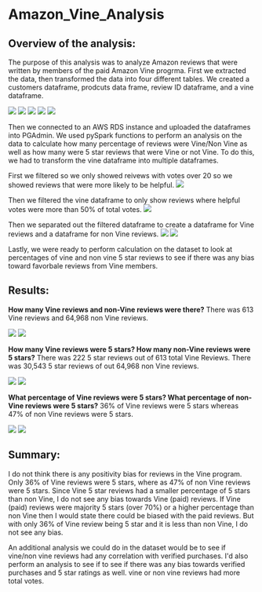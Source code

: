 # Amazon_Vine_Analysis

## Overview of the analysis: 

The purpose of this analysis was to analyze Amazon reviews that were written by members of the paid Amazon Vine progrma. First we extracted the data, then transformed the data into four different tables. We created a customers dataframe, prodcuts data frame, review ID dataframe, and a vine dataframe. 

![](create_dataframe.PNG)
![](customer_dataframe.PNG)
![](products_dataframe.PNG)
![](review_dataframe.PNG)
![](vine_dataframe.PNG)

Then we connected to an AWS RDS instance and uploaded the dataframes into PGAdmin. We used pySpark functions to perform an analysis on the data to calculate how many percentage of reviews were Vine/Non Vine as well as how many were 5 star reviews that were Vine or not Vine. To do this, we had to transform the vine dataframe into multiple dataframes. 

First we filtered so we only showed reivews with votes over 20 so we showed reviews that were more likely to be helpful. 
![](vine_votes.PNG)

Then we filtered the vine dataframe to only show reviews where helpful votes were more than 50% of total votes. 
![](vine_votes.PNG)

Then we separated out the filtered dataframe to create a dataframe for Vine reviews and a dataframe for non Vine reviews.
![](vine_yes.PNG)
![](vine_no.PNG)

Lastly, we were ready to perform calculation on the dataset to look at percentages of vine and non vine 5 star reviews to see if there was any bias toward favorbale reviews from Vine members.


## Results: 

**How many Vine reviews and non-Vine reviews were there?**
There was 613 Vine reviews and 64,968 non Vine reviews.

![](vine_total_reviews.PNG)
![](non_vine_reviews.PNG)


**How many Vine reviews were 5 stars? How many non-Vine reviews were 5 stars?**
There was 222 5 star reviews out of 613 total Vine Reviews. There was 30,543 5 star reviews of out 64,968 non Vine reviews.

![](vine_fivestar_reviews.PNG)
![](non_vine_5star_reviews.PNG)


**What percentage of Vine reviews were 5 stars? What percentage of non-Vine reviews were 5 stars?**
36% of Vine reviews were 5 stars whereas 47% of non Vine reviews were 5 stars.

![](resources/Theater_Outcomes_Vs_Launch.png)
![](resources/Theater_Outcomes_Vs_Launch.png)


## Summary: 

I do not think there is any positivity bias for reviews in the Vine program.  Only 36% of Vine reviews were 5 stars, where as 47% of non Vine reviews were 5 stars. Since Vine 5 star reviews had a smaller percentage of 5 stars than non Vine, I do not see any bias towards Vine (paid) reviews. If Vine (paid) reviews were majority 5 stars (over 70%) or a higher percentage than non Vine then I would state there could be biased with the paid reviews. But with only 36% of Vine review being 5 star and it is less than non Vine, I do not see any bias.  

An additional analysis we could do in the dataset would be to see if vine/non vine reviews had any correlation with verified purchases. I'd also perform an analysis to see if to see if there was any bias towards verified purchases and 5 star ratings as well. vine or non vine reviews had more total votes. 
